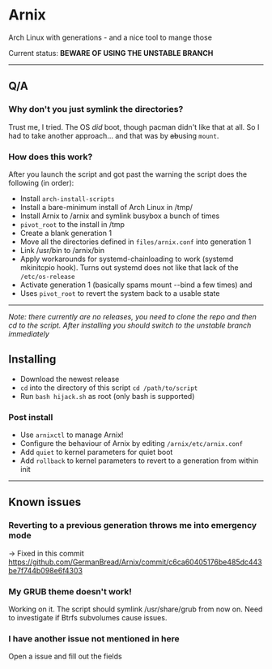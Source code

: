 # Arnix

Arch Linux with generations - and a nice tool to mange those

Current status: **BEWARE OF USING THE UNSTABLE BRANCH**

---

## Q/A

### Why don't you just symlink the directories?

Trust me, I tried.
The OS *did* boot, though pacman didn't like that at all.
So I had to take another approach... and that was by ~~ab~~using `mount`.

### How does this work?

After you launch the script and got past the warning the script does the following (in order):
- Install `arch-install-scripts`
- Install a bare-minimum install of Arch Linux in /tmp/
- Install Arnix to /arnix and symlink busybox a bunch of times
- `pivot_root` to the install in /tmp
- Create a blank generation 1
- Move all the directories defined in `files/arnix.conf` into generation 1
- Link /usr/bin to /arnix/bin
- Apply workarounds for systemd-chainloading to work (systemd mkinitcpio hook). Turns out systemd does not like that lack of the `/etc/os-release`
- Activate generation 1 (basically spams mount --bind a few times)
and
- Uses `pivot_root` to revert the system back to a usable state

---

*Note: there currently are no releases, you need to clone the repo and then cd to the script. After installing you should switch to the unstable branch immediately*

## Installing

- Download the newest release
- `cd` into the directory of this script `cd /path/to/script`
- Run `bash hijack.sh` as root (only bash is supported)

### Post install

- Use `arnixctl` to manage Arnix!
- Configure the behaviour of Arnix by editing `/arnix/etc/arnix.conf`
- Add `quiet` to kernel parameters for quiet boot
- Add `rollback` to kernel parameters to revert to a generation from within init

---

## Known issues

### Reverting to a previous generation throws me into emergency mode

-> Fixed in this commit https://github.com/GermanBread/Arnix/commit/c6ca60405176be485dc443be7f744b098e6f4303

### My GRUB theme doesn't work!

Working on it. The script should symlink /usr/share/grub from now on.
Need to investigate if Btrfs subvolumes cause issues.

### I have another issue not mentioned in here

Open a issue and fill out the fields